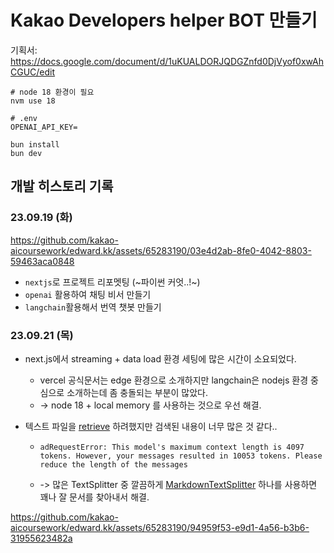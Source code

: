 # Kakao Developers helper BOT 만들기

기획서: https://docs.google.com/document/d/1uKUALDORJQDGZnfd0DjVyof0xwAhCGUC/edit

```shell
# node 18 환경이 필요
nvm use 18
```

```env
# .env
OPENAI_API_KEY=
```

```shell
bun install
bun dev
```

## 개발 히스토리 기록

### 23.09.19 (화)

https://github.com/kakao-aicoursework/edward.kk/assets/65283190/03e4d2ab-8fe0-4042-8803-59463aca0848

- `nextjs`로 프로젝트 리포멧팅 (~파이썬 커엇..!~)
- `openai` 활용하여 채팅 비서 만들기
- `langchain`활용해서 번역 챗봇 만들기

### 23.09.21 (목)

- next.js에서 streaming + data load 환경 세팅에 많은 시간이 소요되었다.

  - vercel 공식문서는 edge 환경으로 소개하지만 langchain은 nodejs 환경 중심으로 소개하는데 좀 충돌되는 부분이 많았다.
  - -> node 18 + local memory 를 사용하는 것으로 우선 해결.

- 텍스트 파일을 [retrieve](https://js.langchain.com/docs/expression_language/cookbook/retrieval) 하려했지만 검색된 내용이 너무 많은 것 같다..
  - ```text
    adRequestError: This model's maximum context length is 4097 tokens. However, your messages resulted in 10053 tokens. Please reduce the length of the messages
    ```
  - -> 많은 TextSplitter 중 깔끔하게 [MarkdownTextSplitter](https://js.langchain.com/docs/api/text_splitter/classes/MarkdownTextSplitter) 하나를 사용하면 꽤나 잘 문서를 찾아내서 해결.

https://github.com/kakao-aicoursework/edward.kk/assets/65283190/94959f53-e9d1-4a56-b3b6-31955623482a

